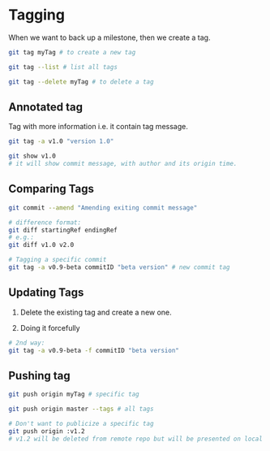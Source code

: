 # Tagging

When we want to back up a milestone, then we create a tag.

```bash
git tag myTag # to create a new tag

git tag --list # list all tags

git tag --delete myTag # to delete a tag
````

## Annotated tag

Tag with more information i.e. it contain tag message.

```bash
git tag -a v1.0 "version 1.0"

git show v1.0
# it will show commit message, with author and its origin time.
```

## Comparing Tags

```bash
git commit --amend "Amending exiting commit message"

# difference format:
git diff startingRef endingRef
# e.g.:
git diff v1.0 v2.0

# Tagging a specific commit
git tag -a v0.9-beta commitID "beta version" # new commit tag
```

## Updating Tags

1. Delete the existing tag and create a new one.

2. Doing it forcefully

```bash
# 2nd way:
git tag -a v0.9-beta -f commitID "beta version"
```

## Pushing tag

```bash
git push origin myTag # specific tag

git push origin master --tags # all tags

# Don't want to publicize a specific tag
git push origin :v1.2
# v1.2 will be deleted from remote repo but will be presented on local repo
```
